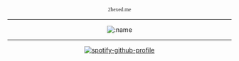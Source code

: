 <div align="center">

<code style="font-family: 'century-gothic';">2hexed.me</code>

<hr />
  
![:name](https://count.getloli.com/get/@:2hexed)
  
<hr />
  
[![spotify-github-profile](https://spotify-github-profile.vercel.app/api/view?uid=l6871vs6zyzjl45ctubllclc9&cover_image=true&theme=novatorem&show_offline=true&background_color=121212&interchange=true&bar_color=53b14f&bar_color_cover=true)](https://spotify-github-profile.vercel.app/api/view?uid=l6871vs6zyzjl45ctubllclc9&redirect=true)

</div>
